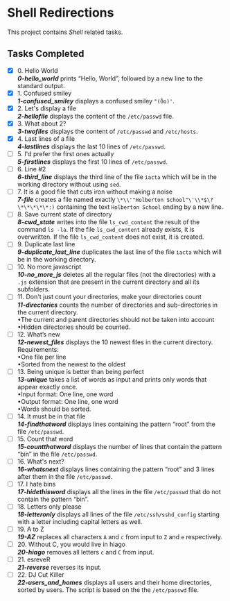 # Shell Redirections

This project contains _Shell_ related tasks.

## Tasks Completed

+ [x] 0\. Hello World<br/>_**0-hello_world**_ prints “Hello, World”, followed by a new line to the standard output.
+ [x] 1\. Confused smiley<br/>_**1-confused_smiley**_ displays a confused smiley `"(Ôo)'`.
+ [x] 2\. Let's display a file<br/>_**2-hellofile**_ displays the content of the `/etc/passwd` file.
+ [x] 3\. What about 2?<br/>_**3-twofiles**_ displays the content of `/etc/passwd` and `/etc/hosts`.
+ [x] 4\. Last lines of a file<br/>_**4-lastlines**_ displays the last 10 lines of `/etc/passwd`.
+ [ ] 5\. I'd prefer the first ones actually<br/>_**5-firstlines**_ displays the first 10 lines of `/etc/passwd`.
+ [ ] 6\. Line #2<br/>_**6-third_line**_ displays the third line of the file `iacta` which will be in the working directory without using `sed`.
+ [ ] 7\. It is a good file that cuts iron without making a noise<br/>_**7-file**_ creates a file named exactly `\*\\'"Holberton School"\'\\*$\?\*\*\*\*\*:)` containing the text `Holberton School` ending by a new line.
+ [ ] 8\. Save current state of directory<br/>_**8-cwd_state**_ writes into the file `ls_cwd_content` the result of the command `ls -la`. If the file `ls_cwd_content` already exists, it is overwritten. If the file `ls_cwd_content` does not exist, it is created.
+ [ ] 9\. Duplicate last line<br/>_**9-duplicate_last_line**_ duplicates the last line of the file `iacta` which will be in the working directory.
+ [ ] 10\. No more javascript<br/>_**10-no_more_js**_ deletes all the regular files (not the directories) with a `.js` extension that are present in the current directory and all its subfolders.
+ [ ] 11\.  Don't just count your directories, make your directories count<br/>_**11-directories**_ counts the number of directories and sub-directories in the current directory.<br/>&bullet;The current and parent directories should not be taken into account<br/>&bullet;Hidden directories should be counted.
+ [ ] 12\. What’s new<br/>_**12-newest_files**_ displays the 10 newest files in the current directory.<br/>Requirements:<br/>    &bullet;One file per line<br/>    &bullet;Sorted from the newest to the oldest
+ [ ] 13\. Being unique is better than being perfect<br/>_**13-unique**_ takes a list of words as input and prints only words that appear exactly once.<br/>&bullet;Input format: One line, one word<br/>&bullet;Output format: One line, one word<br/>&bullet;Words should be sorted.
+ [ ] 14\. It must be in that file<br/>_**14-findthatword**_ displays lines containing the pattern “root” from the file `/etc/passwd`.
+ [ ] 15\. Count that word<br/>_**15-countthatword**_ displays the number of lines that contain the pattern “bin” in the file `/etc/passwd`.
+ [ ] 16\. What's next?<br/>_**16-whatsnext**_ displays lines containing the pattern “root” and 3 lines after them in the file `/etc/passwd`.
+ [ ] 17\. I hate bins<br/>_**17-hidethisword**_ displays all the lines in the file `/etc/passwd` that do not contain the pattern “bin”.
+ [ ] 18\. Letters only please<br/>_**18-letteronly**_ displays all lines of the file `/etc/ssh/sshd_config` starting with a letter including capital letters as well.
+ [ ] 19\. A to Z<br/>_**19-AZ**_ replaces all characters `A` and `c` from input to `Z` and `e` respectively.
+ [ ] 20\. Without C, you would live in hiago<br/>_**20-hiago**_ removes all letters `c` and `C` from input.
+ [ ] 21\. esreveR<br/>_**21-reverse**_ reverses its input.
+ [ ] 22\. DJ Cut Killer<br/>_**22-users_and_homes**_ displays all users and their home directories, sorted by users. The script is based on the the `/etc/passwd` file.
